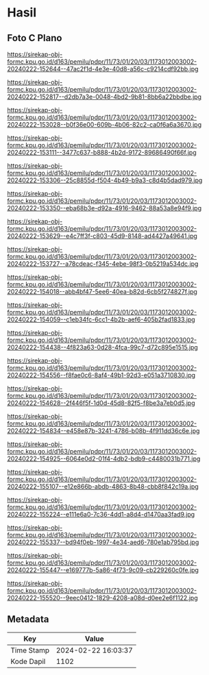 # Hasil

## Foto C Plano

https://sirekap-obj-formc.kpu.go.id/d163/pemilu/pdpr/11/73/01/20/03/1173012003002-20240222-152644--47ac2f1d-4e3e-40d8-a56c-c9214cdf92bb.jpg

https://sirekap-obj-formc.kpu.go.id/d163/pemilu/pdpr/11/73/01/20/03/1173012003002-20240222-152817--d2db7a3e-0048-4bd2-9b81-8bb6a22bbdbe.jpg

https://sirekap-obj-formc.kpu.go.id/d163/pemilu/pdpr/11/73/01/20/03/1173012003002-20240222-153028--b0f36e00-609b-4b06-82c2-ca0f6a6a3670.jpg

https://sirekap-obj-formc.kpu.go.id/d163/pemilu/pdpr/11/73/01/20/03/1173012003002-20240222-153111--3477c637-b888-4b2d-9172-89686490f66f.jpg

https://sirekap-obj-formc.kpu.go.id/d163/pemilu/pdpr/11/73/01/20/03/1173012003002-20240222-153306--25c8855d-f504-4b49-b9a3-c8d4b5dad979.jpg

https://sirekap-obj-formc.kpu.go.id/d163/pemilu/pdpr/11/73/01/20/03/1173012003002-20240222-153350--eba68b3e-d92a-4916-9462-88a53a8e94f9.jpg

https://sirekap-obj-formc.kpu.go.id/d163/pemilu/pdpr/11/73/01/20/03/1173012003002-20240222-153629--e4c7ff3f-c803-45d9-8148-ad4427a49641.jpg

https://sirekap-obj-formc.kpu.go.id/d163/pemilu/pdpr/11/73/01/20/03/1173012003002-20240222-153727--a78cdeac-f345-4ebe-98f3-0b5219a534dc.jpg

https://sirekap-obj-formc.kpu.go.id/d163/pemilu/pdpr/11/73/01/20/03/1173012003002-20240222-154018--abb4bf47-5ee6-40ea-b82d-6cb5f274827f.jpg

https://sirekap-obj-formc.kpu.go.id/d163/pemilu/pdpr/11/73/01/20/03/1173012003002-20240222-154059--c1eb34fc-6cc1-4b2b-aef6-405b2fad1833.jpg

https://sirekap-obj-formc.kpu.go.id/d163/pemilu/pdpr/11/73/01/20/03/1173012003002-20240222-154438--4f823a63-0d28-4fca-99c7-d72c895e1515.jpg

https://sirekap-obj-formc.kpu.go.id/d163/pemilu/pdpr/11/73/01/20/03/1173012003002-20240222-154556--f8fae0c6-8af4-49b1-92d3-e051a3710830.jpg

https://sirekap-obj-formc.kpu.go.id/d163/pemilu/pdpr/11/73/01/20/03/1173012003002-20240222-154628--2f446f5f-1d0d-45d8-82f5-f8be3a7eb0d5.jpg

https://sirekap-obj-formc.kpu.go.id/d163/pemilu/pdpr/11/73/01/20/03/1173012003002-20240222-154834--e458e87b-3241-4786-b08b-4f911dd36c6e.jpg

https://sirekap-obj-formc.kpu.go.id/d163/pemilu/pdpr/11/73/01/20/03/1173012003002-20240222-154925--6064e0d2-01f4-4db2-bdb9-c4480031b771.jpg

https://sirekap-obj-formc.kpu.go.id/d163/pemilu/pdpr/11/73/01/20/03/1173012003002-20240222-155107--e12e866b-abdb-4863-8b48-cbb8f842c19a.jpg

https://sirekap-obj-formc.kpu.go.id/d163/pemilu/pdpr/11/73/01/20/03/1173012003002-20240222-155224--e111e6a0-7c36-4dd1-a8d4-d1470aa3fad9.jpg

https://sirekap-obj-formc.kpu.go.id/d163/pemilu/pdpr/11/73/01/20/03/1173012003002-20240222-155337--bd94f0eb-1997-4e34-aed6-780e1ab795bd.jpg

https://sirekap-obj-formc.kpu.go.id/d163/pemilu/pdpr/11/73/01/20/03/1173012003002-20240222-155447--e169777b-5a86-4f73-9c09-cb229260c0fe.jpg

https://sirekap-obj-formc.kpu.go.id/d163/pemilu/pdpr/11/73/01/20/03/1173012003002-20240222-155520--9eec0412-1829-4208-a08d-d0ee2e6f1122.jpg


## Metadata

| Key        | Value               |
| ---------- | ------------------- |
| Time Stamp | 2024-02-22 16:03:37 |
| Kode Dapil | 1102                |



